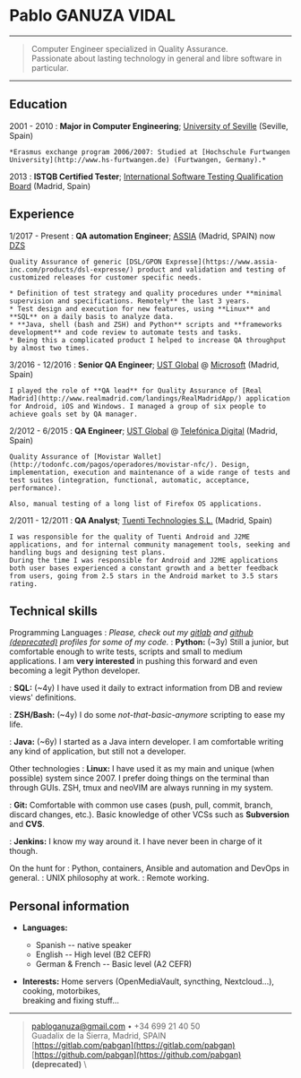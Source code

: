 Pablo GANUZA VIDAL
==================

----

> Computer Engineer specialized in Quality Assurance.\
> Passionate about lasting technology in general and libre software in particular.

----

Education
---------

2001 - 2010
:	**Major in Computer Engineering**; [University of Seville](https://www.informatica.us.es/) (Seville, Spain)

	*Erasmus exchange program 2006/2007: Studied at [Hochschule Furtwangen University](http://www.hs-furtwangen.de) (Furtwangen, Germany).*

2013
:	**ISTQB Certified Tester**; [International Software Testing Qualification Board](http://www.istqb.org/) (Madrid, Spain)

Experience
----------

1/2017 - Present 
:	**QA automation Engineer**; [ASSIA](https://www.assia-inc.com) (Madrid, SPAIN) now [DZS](https://dzsi.com/)

	Quality Assurance of generic [DSL/GPON Expresse](https://www.assia-inc.com/products/dsl-expresse/) product and validation and testing of customized releases for customer specific needs.

	* Definition of test strategy and quality procedures under **minimal supervision and specifications. Remotely** the last 3 years.
	* Test design and execution for new features, using **Linux** and **SQL** on a daily basis to analyze data.
	* **Java, shell (bash and ZSH) and Python** scripts and **frameworks development** and code review to automate tests and tasks.
	* Being this a complicated product I helped to increase QA throughput by almost two times.

3/2016 - 12/2016
:	**Senior QA Engineer**; [UST Global](https://www.linkedin.com/company/ustglobal) @ [Microsoft](http://www.microsoft.com) (Madrid, Spain)

	I played the role of **QA lead** for Quality Assurance of [Real Madrid](http://www.realmadrid.com/landings/RealMadridApp/) application for Android, iOS and Windows. I managed a group of six people to achieve goals set by QA manager.


2/2012 - 6/2015
:	**QA Engineer**; [UST Global](http://www.linkedin.com/company/ustglobal) @ [Telefónica Digital](http://www.tid.es) (Madrid, Spain)

	Quality Assurance of [Movistar Wallet](http://todonfc.com/pagos/operadores/movistar-nfc/). Design, implementation, execution and maintenance of a wide range of tests and test suites (integration, functional, automatic, acceptance, performance).

	Also, manual testing of a long list of Firefox OS applications.

2/2011 - 12/2011
:	**QA Analyst**; [Tuenti Technologies S.L.](https://www.tuenti.es) (Madrid, Spain)

	I was responsible for the quality of Tuenti Android and J2ME applications, and for internal community management tools, seeking and handling bugs and designing test plans.  
	During the time I was responsible for Android and J2ME applications both user bases experienced a constant growth and a better feedback from users, going from 2.5 stars in the Android market to 3.5 stars rating.


Technical skills
----------------

Programming Languages
:	_Please, check out my [gitlab](https://gitlab.com/pabgan) and [github (deprecated)](https://github.com/pabgan) profiles for some of my code._
:	**Python:** (~3y) Still a junior, but comfortable enough to write tests, scripts and small to medium applications. I am **very interested** in pushing this forward and even becoming a legit Python developer.

:	**SQL:** (~4y) I have used it daily to extract information from DB and review views' definitions.

:	**ZSH/Bash:** (~4y) I do some _not-that-basic-anymore_ scripting to ease my life.

:	**Java:** (~6y) I started as a Java intern developer. I am comfortable writing any kind of application, but still not a developer.


Other technologies
:	**Linux:** I have used it as my main and unique (when possible) system since 2007. I prefer doing things on the terminal than through GUIs. ZSH, tmux and neoVIM are always running in my system.
   
:	**Git:** Comfortable with common use cases (push, pull, commit, branch, discard changes, etc.). Basic knowledge of other VCSs such as **Subversion** and **CVS**.

:	**Jenkins:** I know my way around it. I have never been in charge of it though.


On the hunt for
:	Python, containers, Ansible and automation and DevOps in general.
:	UNIX philosophy at work.
:	Remote working.


Personal information
-----------------

* **Languages:**

	* Spanish         --  native speaker
	* English         --  High level (B2 CEFR)
	* German & French --  Basic level (A2 CEFR)

* **Interests:** Home servers (OpenMediaVault, syncthing, Nextcloud...), cooking, motorbikes,\
		breaking and fixing stuff...

----

> <pabloganuza@gmail.com> • +34 699 21 40 50 \
>  Guadalix de la Sierra, Madrid, SPAIN \
> [https://gitlab.com/pabgan](https://gitlab.com/pabgan) \
> [https://github.com/pabgan](https://github.com/pabgan) **(deprecated)** \
